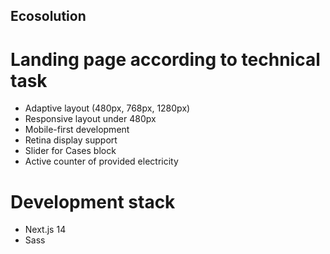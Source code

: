 ## Ecosolution

# Landing page according to technical task

- Adaptive layout (480px, 768px, 1280px)
- Responsive layout under 480px
- Mobile-first development
- Retina display support
- Slider for Cases block
- Active counter of provided electricity

# Development stack

- Next.js 14
- Sass
